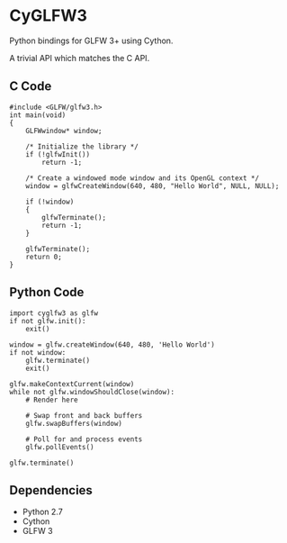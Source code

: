 CyGLFW3
=======

Python bindings for GLFW 3+ using Cython.

A trivial API which matches the C API.


C Code
------

```
#include <GLFW/glfw3.h>
int main(void)
{
    GLFWwindow* window;

    /* Initialize the library */
    if (!glfwInit())
        return -1;

    /* Create a windowed mode window and its OpenGL context */
    window = glfwCreateWindow(640, 480, "Hello World", NULL, NULL);

    if (!window)
    {
        glfwTerminate();
        return -1;
    }

    glfwTerminate();
    return 0;
}
```

Python Code
-----------

```
import cyglfw3 as glfw
if not glfw.init():
    exit()

window = glfw.createWindow(640, 480, 'Hello World')
if not window:
    glfw.terminate()
    exit()

glfw.makeContextCurrent(window)
while not glfw.windowShouldClose(window):
    # Render here

    # Swap front and back buffers
    glfw.swapBuffers(window)

    # Poll for and process events
    glfw.pollEvents()

glfw.terminate()
```

Dependencies
------------

   * Python 2.7
   * Cython
   * GLFW 3
